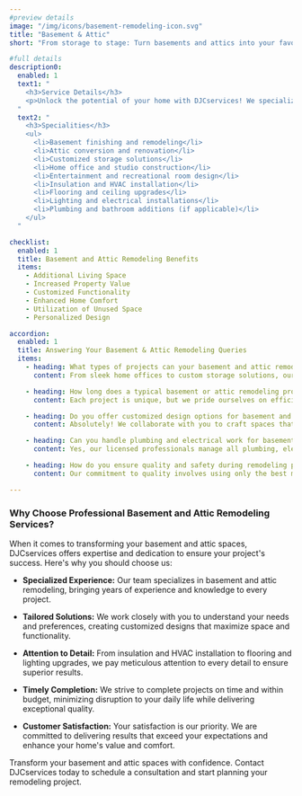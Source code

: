 ```yaml
---
#preview details
image: "/img/icons/basement-remodeling-icon.svg"
title: "Basement & Attic"
short: "From storage to stage: Turn basements and attics into your favorite spaces!"

#full details
description0:
  enabled: 1
  text1: "
    <h3>Service Details</h3>
    <p>Unlock the potential of your home with DJCservices! We specialize in transforming basements and attics into vibrant, functional spaces tailored to your needs. Whether it’s crafting a cozy home office, a lively recreational room, or simply expanding your living area, our expert team handles every aspect of your project—from design to execution. We’re committed to enhancing your home's value and functionality with creative solutions that breathe new life into underused spaces.</p>
  "
  text2: "
    <h3>Specialities</h3>
    <ul>
      <li>Basement finishing and remodeling</li>
      <li>Attic conversion and renovation</li>
      <li>Customized storage solutions</li>
      <li>Home office and studio construction</li>
      <li>Entertainment and recreational room design</li>
      <li>Insulation and HVAC installation</li>
      <li>Flooring and ceiling upgrades</li>
      <li>Lighting and electrical installations</li>
      <li>Plumbing and bathroom additions (if applicable)</li>
    </ul>
  "     

checklist:
  enabled: 1
  title: Basement and Attic Remodeling Benefits
  items:
    - Additional Living Space
    - Increased Property Value
    - Customized Functionality
    - Enhanced Home Comfort
    - Utilization of Unused Space
    - Personalized Design

accordion:
  enabled: 1
  title: Answering Your Basement & Attic Remodeling Queries
  items:
    - heading: What types of projects can your basement and attic remodeling services handle?
      content: From sleek home offices to custom storage solutions, our versatile team can transform any basement or attic into a space that suits your needs.

    - heading: How long does a typical basement or attic remodeling project take?
      content: Each project is unique, but we pride ourselves on efficient timelines and clear communication from consultation to completion.

    - heading: Do you offer customized design options for basement and attic spaces?
      content: Absolutely! We collaborate with you to craft spaces that perfectly match your vision and requirements.

    - heading: Can you handle plumbing and electrical work for basement and attic projects?
      content: Yes, our licensed professionals manage all plumbing, electrical, and HVAC needs, ensuring a comprehensive, hassle-free service.

    - heading: How do you ensure quality and safety during remodeling projects?
      content: Our commitment to quality involves using only the best materials and adhering to stringent safety protocols, all while maintaining a keen eye for detail throughout the process.

---
```


### Why Choose Professional Basement and Attic Remodeling Services?

When it comes to transforming your basement and attic spaces, DJCservices offers expertise and dedication to ensure your project's success. Here's why you should choose us:

- **Specialized Experience:** Our team specializes in basement and attic remodeling, bringing years of experience and knowledge to every project.

- **Tailored Solutions:** We work closely with you to understand your needs and preferences, creating customized designs that maximize space and functionality.

- **Attention to Detail:** From insulation and HVAC installation to flooring and lighting upgrades, we pay meticulous attention to every detail to ensure superior results.

- **Timely Completion:** We strive to complete projects on time and within budget, minimizing disruption to your daily life while delivering exceptional quality.

- **Customer Satisfaction:** Your satisfaction is our priority. We are committed to delivering results that exceed your expectations and enhance your home's value and comfort.

Transform your basement and attic spaces with confidence. Contact DJCservices today to schedule a consultation and start planning your remodeling project.
